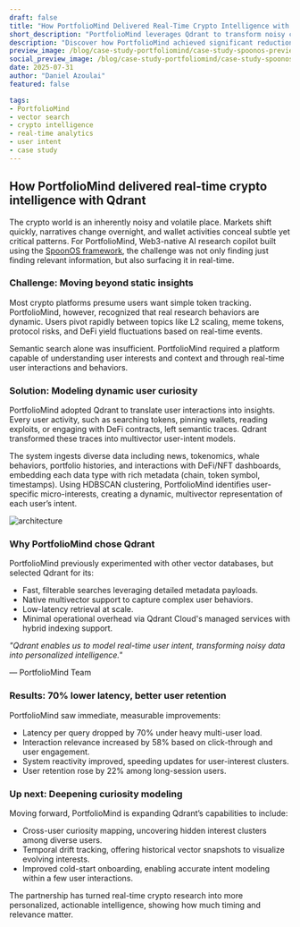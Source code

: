 ```yaml
---
draft: false
title: "How PortfolioMind Delivered Real-Time Crypto Intelligence with Qdrant"
short_description: "PortfolioMind leverages Qdrant to transform noisy crypto research into personalized real-time intelligence."
description: "Discover how PortfolioMind achieved significant reductions in latency and boosts in engagement by modeling real-time user intent with Qdrant."
preview_image: /blog/case-study-portfoliomind/case-study-spoonos-preview.jpg
social_preview_image: /blog/case-study-portfoliomind/case-study-spoonos-preview.jpg
date: 2025-07-31
author: "Daniel Azoulai"
featured: false

tags:
- PortfolioMind
- vector search
- crypto intelligence
- real-time analytics
- user intent
- case study
---
```


## **How PortfolioMind delivered real-time crypto intelligence with Qdrant**

The crypto world is an inherently noisy and volatile place. Markets shift quickly, narratives change overnight, and wallet activities conceal subtle yet critical patterns. For PortfolioMind,  Web3-native AI research copilot built using the [SpoonOS framework](https://spoonai.io/), the challenge was not only finding just finding relevant information, but also surfacing it in real-time.

### Challenge: Moving beyond static insights

Most crypto platforms presume users want simple token tracking. PortfolioMind, however, recognized that real research behaviors are dynamic. Users pivot rapidly between topics like L2 scaling, meme tokens, protocol risks, and DeFi yield fluctuations based on real-time events.

Semantic search alone was insufficient. PortfolioMind required a platform capable of understanding user interests and context and through real-time user interactions and behaviors.

### Solution: Modeling dynamic user curiosity

PortfolioMind adopted Qdrant to translate  user interactions into insights. Every user activity, such as searching tokens, pinning wallets, reading exploits, or engaging with DeFi contracts, left semantic traces. Qdrant transformed these traces into multivector user-intent models.

The system ingests diverse data including news, tokenomics, whale behaviors, portfolio histories, and interactions with DeFi/NFT dashboards, embedding each data type with rich metadata (chain, token symbol, timestamps). Using HDBSCAN clustering, PortfolioMind identifies user-specific micro-interests, creating a dynamic, multivector representation of each user’s intent.

![architecture](/blog/case-study-portfoliomind/spoonos-architecture.png)


### Why PortfolioMind chose Qdrant

PortfolioMind previously experimented with other vector databases, but selected Qdrant for its:

* Fast, filterable searches leveraging detailed metadata payloads.  
* Native multivector support to capture complex user behaviors.  
* Low-latency retrieval at scale.  
* Minimal operational overhead via Qdrant Cloud's managed services with hybrid indexing support.

*"Qdrant enables us to model real-time user intent, transforming noisy data into personalized intelligence."*

— PortfolioMind Team

### Results: 70% lower latency, better user retention

PortfolioMind saw immediate, measurable improvements:

* Latency per query dropped by 70% under heavy multi-user load.  
* Interaction relevance increased by 58% based on click-through and user engagement.  
* System reactivity improved, speeding updates for user-interest clusters.  
* User retention rose by 22% among long-session users.

### Up next: Deepening curiosity modeling

Moving forward, PortfolioMind is expanding Qdrant’s capabilities to include:

* Cross-user curiosity mapping, uncovering hidden interest clusters among diverse users.  
* Temporal drift tracking, offering historical vector snapshots to visualize evolving interests.  
* Improved cold-start onboarding, enabling accurate intent modeling within a few user interactions.

The partnership has turned real-time crypto research into more personalized, actionable intelligence, showing how much timing and relevance matter.
